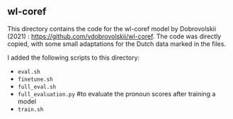 ## wl-coref
This directory contains the code for the wl-coref model by Dobrovolskii (2021) : https://github.com/vdobrovolskii/wl-coref. The code was directly copied, with some small adaptations for the Dutch data marked in the files.

I added the following scripts to this directory:
* `eval.sh`
* `finetune.sh`
* `full_eval.sh`
* `full_evaluation.py` #to evaluate the pronoun scores after training a model
* `train.sh`